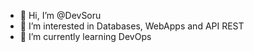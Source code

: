 - 👋 Hi, I’m @DevSoru
- 👀 I’m interested in Databases, WebApps and API REST
- 🌱 I’m currently learning DevOps
